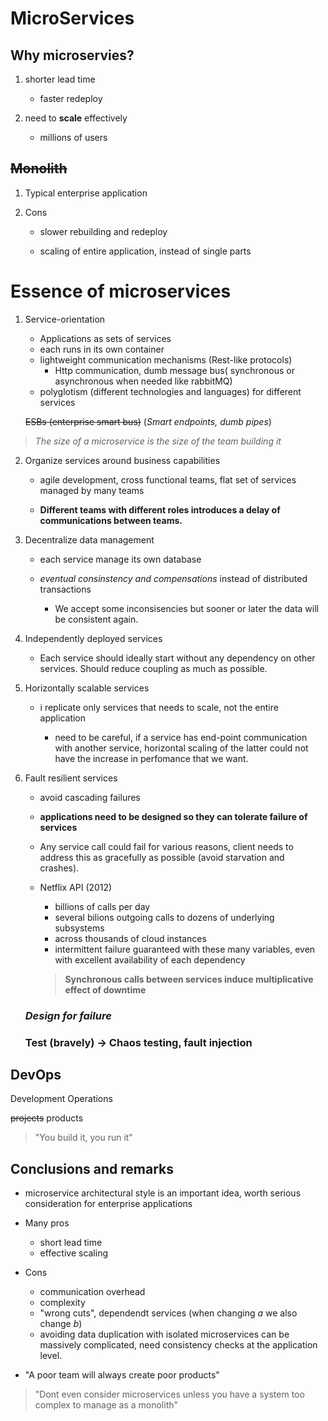 # MicroServices 

## Why microservies?
1. shorter lead time
	- faster redeploy

2. need to **scale** effectively
	- millions of users

## ~~Monolith~~
1. Typical enterprise application

2. Cons
	- slower rebuilding and redeploy

	- scaling of entire application, instead of single parts

# Essence of microservices

1. Service-orientation
	- Applications as sets of services
	- each runs in its own container
	- lightweight communication mechanisms (Rest-like protocols)
		- Http communication, dumb message bus( synchronous or asynchronous when needed like rabbitMQ)
	- polyglotism (different technologies and languages) for different services

	~~ESBs (enterprise smart bus)~~ (*Smart endpoints, dumb pipes*)

> *The size of a microservice is the size of the team building it*

2. Organize services around business capabilities
	- agile development, cross functional teams, flat set of services managed by many teams
	
	- **Different teams with different roles introduces a delay of communications between teams.**

3. Decentralize data management
	
	- each service manage its own database
	
	- *eventual consinstency and compensations* instead of distributed transactions
        
		-  We accept some inconsisencies but sooner or later the data will be consistent again.

4. Independently deployed services
  
    - Each service should ideally start without any dependency on other services. Should reduce coupling as much as possible.


5. Horizontally scalable services
	
	- i replicate only services that needs to scale, not the entire application
    		
    	
		- need to be careful, if a service has end-point communication with  another service, horizontal scaling of the latter could not have the increase in perfomance that we want.


6. Fault resilient services

	- avoid cascading failures
	
	- **applications need to be designed so they can tolerate failure of services**
	
	- Any service call could fail for various reasons, client needs to address this as gracefully as possible (avoid starvation and crashes). 
	
	- Netflix API (2012)

		- billions of calls per day
		- several bilions outgoing calls to dozens of underlying subsystems 
		- across thousands of cloud instances
		- intermittent failure guaranteed with these many variables, even with excellent availability of each dependency

		> **Synchronous calls between services induce multiplicative effect of downtime**

  	### *Design for failure*

	
	### Test (bravely) &rarr; Chaos testing, fault injection

## DevOps
Development Operations

~~projects~~ products

> "You build it, you run it"

## Conclusions and remarks

- microservice architectural style is an important idea, worth serious consideration for enterprise applications
 
- Many pros
	- short lead time
	- effective scaling

- Cons
	- communication overhead
	- complexity
	- "wrong cuts", dependendt services (when changing *a* we also change *b*)
	- avoiding data duplication with isolated microservices can be massively complicated, need consistency checks at the application level.

- "A poor team will always create poor products"

> "Dont even consider microservices unless you have a system too complex to manage as a monolith"
